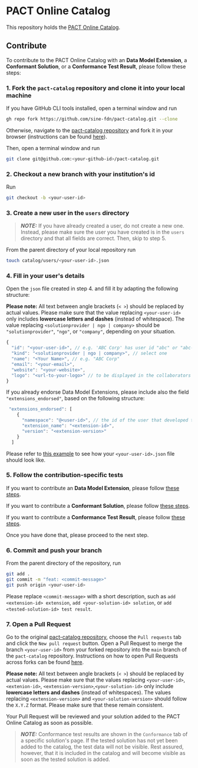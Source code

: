# PACT Online Catalog

This repository holds the [PACT Online Catalog](https://pact-catalog.sine.dev).

## Contribute

To contribute to the PACT Online Catalog with an <strong>Data Model Extension</strong>, a <strong>Conformant Solution</strong>, or a <strong>Conformance Test Result</strong>, please follow these steps:

### 1. Fork the `pact-catalog` repository and clone it into your local machine

If you have GitHub CLI tools installed, open a terminal window and run

```sh
gh repo fork https://github.com/sine-fdn/pact-catalog.git --clone
```

Otherwise, navigate to the [pact-catalog repository](https://github.com/sine-fdn/pact-catalog.git) and fork it in your browser (instructions can be found [here](https://docs.github.com/en/get-started/quickstart/fork-a-repo#forking-a-repository)).

Then, open a terminal window and run

```sh
git clone git@github.com:<your-github-id>/pact-catalog.git
```

### 2. Checkout a new branch with your institution's id

Run

```sh
git checkout -b <your-user-id>
```

### 3. Create a new user in the `users` directory

> **_NOTE:_** If you have already created a user, do not create a new one. Instead, please make sure the user you have created is in the `users` directory and that all fields are correct. Then, skip to step 5.

From the parent directory of your local repository run

```sh
touch catalog/users/<your-user-id>.json
```

### 4. Fill in your user's details

Open the `json` file created in step 4. and fill it by adapting the following structure:

<strong>Please note:</strong> All text between angle brackets (`< >`) should be replaced by actual values. Please make sure that the value replacing `<your-user-id>` only includes <strong>lowercase letters and dashes</strong> (instead of whitespace). The value replacing `<solutionprovider | ngo | company>` should be `"solutionprovider"`, `"ngo"`, or `"company"`, depending on your situation.

```javascript
{
  "id": "<your-user-id>", // e.g. 'ABC Corp' has user id "abc" or "abc-corp"
  "kind": "<solutionprovider | ngo | company>", // select one
  "name": "<Your Name>", // e.g. "ABC Corp"
  "email": "<your-email>",
  "website": "<your-website>",
  "logo": "<url-to-your-logo>" // to be displayed in the collaborators page (optional)
}
```

If you already endorse Data Model Extensions, please include also the field `"extensions_endorsed"`, based on the following structure:
```javascript
 "extensions_endorsed": [
    {
      "namespace": "@<user-id>", // the id of the user that developed the extension
      "extension_name": "<extension-id>",
      "version": "<extension-version>"
    }
  ]
```

Please refer to [this example](./catalog/examples/users/example-institution.json) to see how your `<your-user-id>.json` file should look like.

### 5. Follow the contribution-specific tests

If you want to contribute an <strong>Data Model Extension</strong>, please follow [these steps](/CONTRIB_EXTENSION.md).

If you want to contribute a <strong>Conformant Solution</strong>, please follow [these steps](/CONTRIB_SOLUTION.md).

If you want to contribute a <strong>Conformance Test Result</strong>, please follow [these steps](/CONTRIB_TEST.md).

Once you have done that, please proceed to the next step.

### 6. Commit and push your branch

From the parent directory of the repository, run

```sh
git add .
git commit -m "feat: <commit-message>"
git push origin <your-user-id>
```

Please replace `<commit-message>` with a short description, such as `add <extension-id> extension`, `add <your-solution-id> solution`, or `add <tested-solution-id> test result`.

### 7. Open a Pull Request

Go to the original [pact-catalog repository](https://github.com/sine-fdn/pact-catalog), choose the `Pull requests` tab and click the `New pull request` button.
Open a Pull Request to merge the branch `<your-user-id>` from your forked repository into the `main` branch of the `pact-catalog` repository. Instructions on how to open Pull Requests across forks can be found [here](https://docs.github.com/en/pull-requests/collaborating-with-pull-requests/proposing-changes-to-your-work-with-pull-requests/creating-a-pull-request-from-a-fork).

<strong>Please note:</strong> All text between angle brackets (`< >`) should be replaced by actual values. Please make sure that the values replacing `<your-user-id>`, `<extenion-id>`, `<extension-version>`,`<your-solution-id>` only include <strong>lowercase letters and dashes</strong> (instead of whitespaces). The values replacing `<extension-version>` and `<your-solution-version>` should follow the `X.Y.Z` format. Please make sure that these remain consistent.

Your Pull Request will be reviewed and your solution added to the PACT Online Catalog as soon as possible.

> **_NOTE:_** Conformance test results are shown in the `Conformance` tab of a specific solution's page. If the tested solution has not yet been added to the catalog, the test data will not be visible. Rest assured, however, that it is included in the catalog and will become visible as soon as the tested solution is added.
